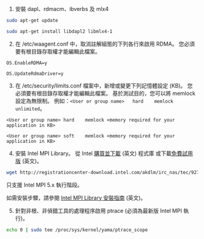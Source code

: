 1. 安裝 dapl、rdmacm、ibverbs 及 mlx4

  ```bash
  sudo apt-get update

  sudo apt-get install libdapl2 libmlx4-1

  ```

2. 在 /etc/waagent.conf 中，取消註解組態的下列各行來啟用 RDMA。 您必須要有根目錄存取權才能編輯此檔案。
  
  ```
  OS.EnableRDMA=y

  OS.UpdateRdmaDriver=y
  ```

3. 在 /etc/security/limits.conf 檔案中，新增或變更下列記憶體設定 (KB)。 您必須要有根目錄存取權才能編輯此檔案。 基於測試目的，您可以將 memlock 設定為無限制。 例如：`<User or group name>   hard    memlock   unlimited`。

  ```
  <User or group name> hard    memlock <memory required for your application in KB>

  <User or group name> soft    memlock <memory required for your application in KB>
  ```
  
4. 安裝 Intel MPI Library。 從 Intel [購買並下載](https://software.intel.com/intel-mpi-library/) \(英文\) 程式庫 或下載[免費試用版](https://registrationcenter.intel.com/en/forms/?productid=1740) \(英文\)。

  ```bash
  wget http://registrationcenter-download.intel.com/akdlm/irc_nas/tec/9278/l_mpi_p_5.1.3.223.tgz
  ```
 
 只支援 Intel MPI 5.x 執行階段。
 
 如需安裝步驟，請參閱 [Intel MPI Library 安裝指南](http://registrationcenter-download.intel.com/akdlm/irc_nas/1718/INSTALL.html?lang=en&fileExt=.html) \(英文\)。

5. 針對非根、非偵錯工具的處理程序啟用 ptrace (必須為最新版 Intel MPI 執行)。
 
  ```bash
  echo 0 | sudo tee /proc/sys/kernel/yama/ptrace_scope
  ```
